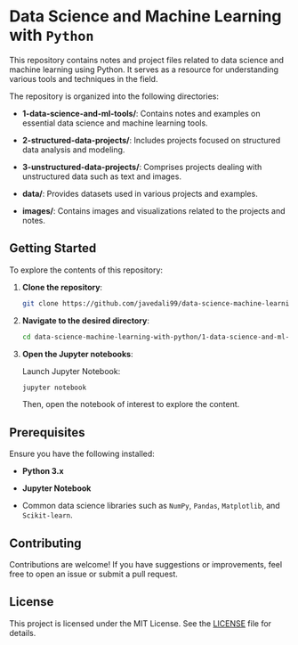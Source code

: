 # Data Science and Machine Learning with `Python`

This repository contains notes and project files related to data science and machine learning using Python. It serves as a resource for understanding various tools and techniques in the field.


The repository is organized into the following directories:

- **1-data-science-and-ml-tools/**: Contains notes and examples on essential data science and machine learning tools.

- **2-structured-data-projects/**: Includes projects focused on structured data analysis and modeling.

- **3-unstructured-data-projects/**: Comprises projects dealing with unstructured data such as text and images.

- **data/**: Provides datasets used in various projects and examples.

- **images/**: Contains images and visualizations related to the projects and notes.



## Getting Started

To explore the contents of this repository:

1. **Clone the repository**:

   ```bash
   git clone https://github.com/javedali99/data-science-machine-learning-with-python.git
   ```

2. **Navigate to the desired directory**:

   ```bash
   cd data-science-machine-learning-with-python/1-data-science-and-ml-tools
   ```

3. **Open the Jupyter notebooks**:

   Launch Jupyter Notebook:

   ```bash
   jupyter notebook
   ```

   Then, open the notebook of interest to explore the content.

## Prerequisites

Ensure you have the following installed:

- **Python 3.x**

- **Jupyter Notebook**

- Common data science libraries such as `NumPy`, `Pandas`, `Matplotlib`, and `Scikit-learn`.

## Contributing

Contributions are welcome! If you have suggestions or improvements, feel free to open an issue or submit a pull request.

## License

This project is licensed under the MIT License. See the [LICENSE](LICENSE) file for details.


